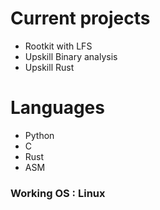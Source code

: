 # Current projects

- Rootkit with LFS
- Upskill Binary analysis
- Upskill Rust

# Languages
- Python
- C
- Rust
- ASM

### Working OS : Linux

<!--
**ROYERidk/ROYERidk** is a ✨ _special_ ✨ repository because its `README.md` (this file) appears on your GitHub profile.

Here are some ideas to get you started:

- 🔭 I’m currently working on ...
- 🌱 I’m currently learning ...
- 👯 I’m looking to collaborate on ...
- 🤔 I’m looking for help with ...
- 💬 Ask me about ...
- 📫 How to reach me: ...
- 😄 Pronouns: ...
- ⚡ Fun fact: ...
-->
